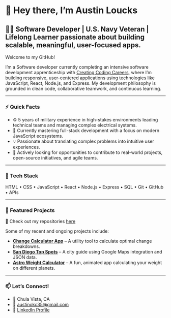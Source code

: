 # 👋 Hey there, I’m Austin Loucks

## 👨‍💻 Software Developer | U.S. Navy Veteran | Lifelong Learner passionate about building scalable, meaningful, user-focused apps.

Welcome to my GitHub!

I’m a Software developer currently completing an intensive software development apprenticeship with [Creating Coding Careers](https://creatingcodingcareers.com/), where I’m building responsive, user-centered applications using technologies like JavaScript, React, Node.js, and Express. My development philosophy is grounded in clean code, collaborative teamwork, and continuous learning.

---

### ⚡ Quick Facts
- ⚙️ 5 years of military experience in high-stakes environments leading technical teams and managing complex electrical systems.
- 🧠 Currently mastering full-stack development with a focus on modern JavaScript ecosystems.
- 💡 Passionate about translating complex problems into intuitive user experiences.
- 🚀 Actively looking for opportunities to contribute to real-world projects, open-source initiatives, and agile teams.

---

### 🧰 Tech Stack
HTML • CSS • JavaScript • React • Node.js • Express • SQL • Git • GitHub • APIs

---

### 🚀 Featured Projects
🔧 Check out my repositories [here](https://github.com/Lojack35?tab=repositories)

Some of my recent and ongoing projects include:

- [**Change Calculator App**](https://github.com/Lojack35/change-calculator) – A utility tool to calculate optimal change breakdowns.
- [**San Diego Top Spots**](https://github.com/Lojack35/san-diego-top-spots) – A city guide using Google Maps integration and JSON data.
- [**Astro Weight Calculator**](https://github.com/Lojack35/astro-weight-calculator) – A fun, animated app calculating your weight on different planets.

---

### 📫 Let’s Connect!
- 📍 Chula Vista, CA  
- 📧 [austinokc35@gmail.com](mailto:austinokc35@gmail.com)  
- 🔗 [LinkedIn Profile](https://www.linkedin.com/in/austin-loucks)  
